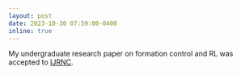 ```yaml
---
layout: post
date: 2023-10-30 07:59:00-0400
inline: true
---
```


My undergraduate research paper on formation control and RL was accepted to [IJRNC](https://onlinelibrary.wiley.com/doi/10.1002/rnc.7083).
